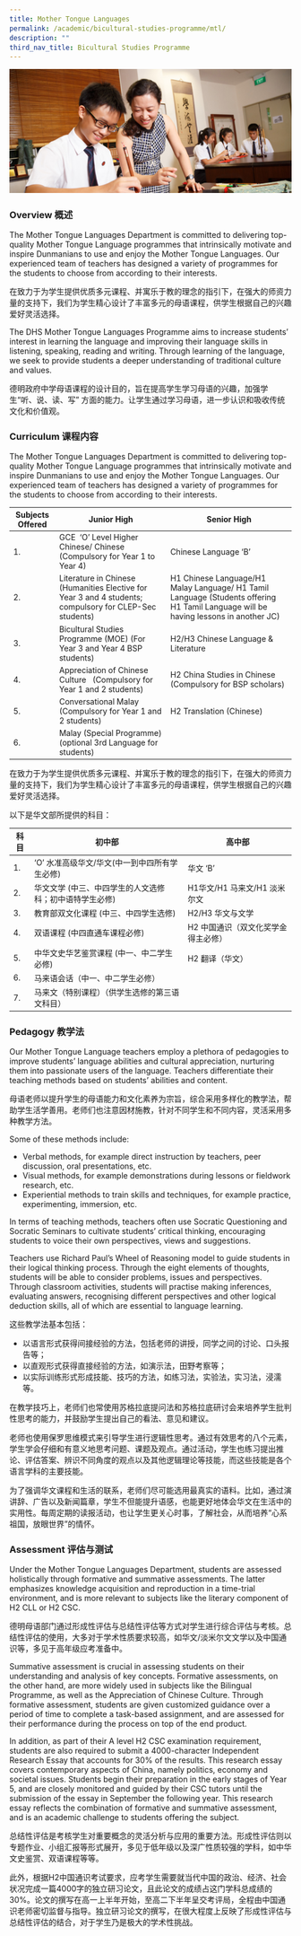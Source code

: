```yaml
---
title: Mother Tongue Languages
permalink: /academic/bicultural-studies-programme/mtl/
description: ""
third_nav_title: Bicultural Studies Programme
---
```

![](/images/Homepage/masthead-academic-chinese.jpg)

### **Overview 概述**

The Mother Tongue Languages Department is committed to delivering top-quality Mother Tongue Language programmes that intrinsically motivate and inspire Dunmanians to use and enjoy the Mother Tongue Languages. Our experienced team of teachers has designed a variety of programmes for the students to choose from according to their interests.

在致力于为学生提供优质多元课程、并寓乐于教的理念的指引下，在强大的师资力量的支持下，我们为学生精心设计了丰富多元的母语课程，供学生根据自己的兴趣爱好灵活选择。

The DHS Mother Tongue Languages Programme aims to increase students’ interest in learning the language and improving their language skills in listening, speaking, reading and writing. Through learning of the language, we seek to provide students a deeper understanding of traditional culture and values.

德明政府中学母语课程的设计目的，旨在提高学生学习母语的兴趣，加强学生“听、说、读、写” 方面的能力。让学生通过学习母语，进一步认识和吸收传统文化和价值观。

### **Curriculum 课程内容**

The Mother Tongue Languages Department is committed to delivering top-quality Mother Tongue Language programmes that intrinsically motivate and inspire Dunmanians to use and enjoy the Mother Tongue Languages. Our experienced team of teachers has designed a variety of programmes for the students to choose from according to their interests.

| Subjects Offered | Junior High | Senior High |
| -------- | -------- | -------- |
| 1.     | GCE  ‘O’ Level Higher Chinese/ Chinese (Compulsory for Year 1 to Year 4)     | Chinese Language ‘B’     |
| 2.     | Literature in Chinese (Humanities Elective for Year 3 and 4 students; compulsory for CLEP-Sec students)     | H1 Chinese Language/H1 Malay Language/ H1 Tamil Language (Students offering H1 Tamil Language will be having lessons in another JC) |
| 3.     | Bicultural Studies Programme (MOE) (For Year 3 and Year 4 BSP students)     | H2/H3 Chinese Language & Literature    |
| 4.     | Appreciation of Chinese Culture   (Compulsory for Year 1 and 2 students)    | H2 China Studies in Chinese (Compulsory for BSP scholars) |
| 5.     |  Conversational Malay (Compulsory for Year 1 and 2 students)   | H2 Translation (Chinese) |
| 6.    | Malay (Special Programme) (optional 3rd Language for students)      |   |

在致力于为学生提供优质多元课程、并寓乐于教的理念的指引下，在强大的师资力量的支持下，我们为学生精心设计了丰富多元的母语课程，供学生根据自己的兴趣爱好灵活选择。

以下是华文部所提供的科目：

| 科目   | 初中部 | 高中部 |
| -------- | -------- | -------- |
| 1.     |   ‘O’ 水准高级华文/华文(中一到中四所有学生必修)   | 华文 ‘B’    |
| 2.     | 华文文学 (中三、中四学生的人文选修科；初中语特学生必修)  | H1华文/H1 马来文/H1 淡米尔文 |
| 3.     |  教育部双文化课程 (中三、中四学生选修)   |  H2/H3 华文与文学   |
| 4.     | 双语课程 (中四直通车课程必修)  | H2 中国通识（双文化奖学金得主必修） |
| 5.    | 中华文史华艺鉴赏课程 (中一、中二学生必修)  | H2 翻译（华文） |
| 6.    | 马来语会话（中一、中二学生必修） |   |
| 7.    | 马来文（特别课程）（供学生选修的第三语文科目）    |      |


### **Pedagogy 教学法**

Our Mother Tongue Language teachers employ a plethora of pedagogies to improve students’ language abilities and cultural appreciation, nurturing them into passionate users of the language. Teachers differentiate their teaching methods based on students’ abilities and content.

母语老师以提升学生的母语能力和文化素养为宗旨，综合采用多样化的教学法，帮助学生活学善用。老师们也注意因材施教，针对不同学生和不同内容，灵活采用多种教学方法。

Some of these methods include:

*   Verbal methods, for example direct instruction by teachers, peer discussion, oral presentations, etc.
*   Visual methods, for example demonstrations during lessons or fieldwork research, etc.
*   Experiential methods to train skills and techniques, for example practice, experimenting, immersion, etc.

In terms of teaching methods, teachers often use Socratic Questioning and Socratic Seminars to cultivate students’ critical thinking, encouraging students to voice their own perspectives, views and suggestions.

Teachers use Richard Paul’s Wheel of Reasoning model to guide students in their logical thinking process. Through the eight elements of thoughts, students will be able to consider problems, issues and perspectives. Through classroom activities, students will practise making inferences, evaluating answers, recognising different perspectives and other logical deduction skills, all of which are essential to language learning.

这些教学法基本包括：

*   以语言形式获得间接经验的方法，包括老师的讲授，同学之间的讨论、口头报告等；
*   以直观形式获得直接经验的方法，如演示法，田野考察等；
*   以实际训练形式形成技能、技巧的方法，如练习法，实验法，实习法，浸濡等。

在教学技巧上，老师们也常使用苏格拉底提问法和苏格拉底研讨会来培养学生批判性思考的能力，并鼓励学生提出自己的看法、意见和建议。

老师也使用保罗思维模式来引导学生进行逻辑性思考。通过有效思考的八个元素，学生学会仔细和有意义地思考问题、课题及观点。通过活动，学生也练习提出推论、评估答案、辨识不同角度的观点以及其他逻辑理论等技能，而这些技能是各个语言学科的主要技能。

为了强调华文课程和生活的联系，老师们尽可能选用最真实的语料。比如，通过演讲辞、广告以及新闻篇章，学生不但能提升语感，也能更好地体会华文在生活中的实用性。每周定期的读报活动，也让学生更关心时事，了解社会，从而培养“心系祖国，放眼世界”的情怀。

### **Assessment 评估与测试**
Under the Mother Tongue Languages Department, students are assessed holistically through formative and summative assessments. The latter emphasizes knowledge acquisition and reproduction in a time-trial environment, and is more relevant to subjects like the literary component of H2 CLL or H2 CSC.

德明母语部门通过形成性评估与总结性评估等方式对学生进行综合评估与考核。总结性评估的使用，大多对于学术性质要求较高，如华文/淡米尔文文学以及中国通识等，多见于高年级应考准备中。

Summative assessment is crucial in assessing students on their understanding and analysis of key concepts. Formative assessments, on the other hand, are more widely used in subjects like the Bilingual Programme, as well as the Appreciation of Chinese Culture. Through formative assessment, students are given customized guidance over a period of time to complete a task-based assignment, and are assessed for their performance during the process on top of the end product.

In addition, as part of their A level H2 CSC examination requirement, students are also required to submit a 4000-character Independent Research Essay that accounts for 30% of the results. This research essay covers contemporary aspects of China, namely politics, economy and societal issues. Students begin their preparation in the early stages of Year 5, and are closely monitored and guided by their CSC tutors until the submission of the essay in September the following year. This research essay reflects the combination of formative and summative assessment, and is an academic challenge to students offering the subject.

总结性评估是考核学生对重要概念的灵活分析与应用的重要方法。形成性评估则以专题作业、小组汇报等形式展开，多见于低年级以及深广性质较强的学科，如中华文史鉴赏、双语课程等等。

此外，根据H2中国通识考试要求，应考学生需要就当代中国的政治、经济、社会状况完成一篇4000字的独立研习论文，且此论文的成绩占这门学科总成绩的30%。论文的撰写在高一上半年开始，至高二下半年呈交考评局，全程由中国通识老师密切监督与指导。独立研习论文的撰写，在很大程度上反映了形成性评估与总结性评估的结合，对于学生乃是极大的学术性挑战。